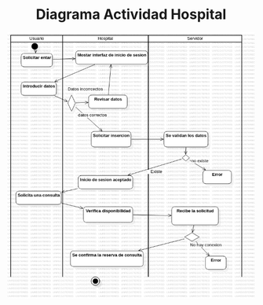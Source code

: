 <h1 align="center">Diagrama Actividad Hospital</h1>

<img src="https://github.com/DavidRiccio/Markdown/blob/main/Diagramas_actividad/Hospital/img/ActivityDiagram2.png"></img>
